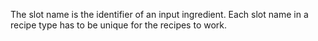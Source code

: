 The slot name is the identifier of an input ingredient. Each slot name in a recipe type has to be unique for the recipes to work.